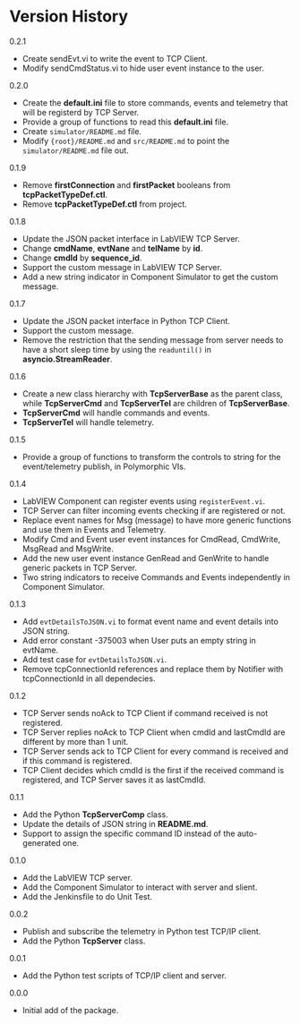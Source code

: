 # Version History

0.2.1

- Create sendEvt.vi to write the event to TCP Client.
- Modify sendCmdStatus.vi to hide user event instance to the user.

0.2.0

- Create the **default.ini** file to store commands, events and telemetry that will be registerd by TCP Server.
- Provide a group of functions to read this **default.ini** file.
- Create `simulator/README.md` file.
- Modify `{root}/README.md` and `src/README.md` to point the `simulator/README.md` file out.

0.1.9

- Remove **firstConnection** and **firstPacket** booleans from **tcpPacketTypeDef.ctl**.
- Remove **tcpPacketTypeDef.ctl** from project.

0.1.8

- Update the JSON packet interface in LabVIEW TCP Server.
- Change **cmdName**, **evtNane** and **telName** by **id**.
- Change **cmdId** by **sequence_id**.
- Support the custom message in LabVIEW TCP Server.
- Add a new string indicator in Component Simulator to get the custom message.

0.1.7

- Update the JSON packet interface in Python TCP Client.
- Support the custom message.
- Remove the restriction that the sending message from server needs to have a short sleep time by using the `readuntil()` in **asyncio.StreamReader**.

0.1.6

- Create a new class hierarchy with **TcpServerBase** as the parent class, while **TcpServerCmd** and **TcpServerTel** are children of **TcpServerBase**.
- **TcpServerCmd** will handle commands and events.
- **TcpServerTel** will handle telemetry.

0.1.5

- Provide a group of functions to transform the controls to string for the event/telemetry publish, in Polymorphic VIs.

0.1.4

- LabVIEW Component can register events using `registerEvent.vi`.
- TCP Server can filter incoming events checking if are registered or not.
- Replace event names for Msg (message) to have more generic functions and use them in Events and Telemetry.
- Modify Cmd and Event user event instances for CmdRead, CmdWrite, MsgRead and MsgWrite.
- Add the new user event instance GenRead and GenWrite to handle generic packets in TCP Server.
- Two string indicators to receive Commands and Events independently in Component Simulator.

0.1.3

- Add `evtDetailsToJSON.vi` to format event name and event details into JSON string.
- Add error constant -375003 when User puts an empty string in evtName.
- Add test case for `evtDetailsToJSON.vi`.
- Remove tcpConnectionId references and replace them by Notifier with tcpConnectionId in all dependecies.

0.1.2

- TCP Server sends noAck to TCP Client if command received is not registered.
- TCP Server replies noAck to TCP Client when cmdId and lastCmdId are different by more than 1 unit.
- TCP Server sends ack to TCP Client for every command is received and if this command is registered.
- TCP Client decides which cmdId is the first if the received command is registered, and TCP Server saves it as lastCmdId.

0.1.1

- Add the Python **TcpServerComp** class.
- Update the details of JSON string in **README.md**.
- Support to assign the specific command ID instead of the auto-generated one.

0.1.0

- Add the LabVIEW TCP server.
- Add the Component Simulator to interact with server and slient.
- Add the Jenkinsfile to do Unit Test.

0.0.2

- Publish and subscribe the telemetry in Python test TCP/IP client.
- Add the Python **TcpServer** class.

0.0.1

- Add the Python test scripts of TCP/IP client and server.

0.0.0

- Initial add of the package.
